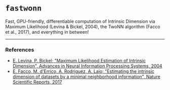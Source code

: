 # `fastwonn`

Fast, GPU-friendly, differentiable computation of Intrinsic Dimension via Maximum Likelihood (Levina & Bickel, 2004), the TwoNN algorithm (Facco et al., 2017), and everything in between!

---

### References
- [E. Levina, P. Bickel; "Maximum Likelihood Estimation of Intrinsic Dimension", Advances in Neural Information Processing Systems, 2004](https://papers.nips.cc/paper_files/paper/2004/hash/74934548253bcab8490ebd74afed7031-Abstract.html)
- [E. Facco, M. d'Errico, A. Rodriguez, A. Laio; "Estimating the intrinsic dimension of datasets by a minimal neighborhood information", Nature Scientific Reports, 2017](https://www.nature.com/articles/s41598-017-11873-y)
